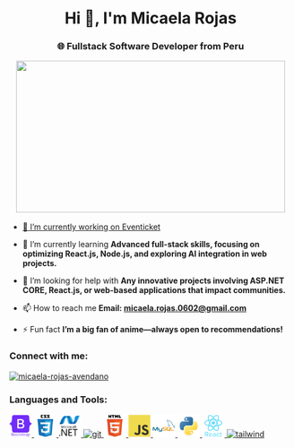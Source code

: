 <h1 align="center">Hi 👋, I'm Micaela Rojas</h1>
<h3 align="center">🌐 Fullstack Software Developer from Peru</h3>

<div align="center">
  <img src="https://giphy.com/embed/Bzzb92NKwUOj0FjQOd" width="480" height="271" style="" frameBorder="0" class="giphy-embed" allowFullScreen></iframe><p><a href="https://giphy.com/gifs/english4it-cat-cool-kitten-Bzzb92NKwUOj0FjQOd" alt="coding gif" width="400" />
</div>

- 🔭 I’m currently working on [Eventicket](https://github.com/4GeeksAcademy/Eventicket)

- 🌱 I’m currently learning **Advanced full-stack skills, focusing on optimizing React.js, Node.js, and exploring AI integration in web projects.**

- 🤝 I’m looking for help with **Any innovative projects involving ASP.NET CORE, React.js, or web-based applications that impact communities.**

- 📫 How to reach me **Email: micaela.rojas.0602@gmail.com**

- ⚡ Fun fact **I’m a big fan of anime—always open to recommendations!**

<h3 align="left">Connect with me:</h3>
<p align="left">
<a href="https://linkedin.com/in/micaela-rojas-avendano" target="blank"><img align="center" src="https://raw.githubusercontent.com/rahuldkjain/github-profile-readme-generator/master/src/images/icons/Social/linked-in-alt.svg" alt="micaela-rojas-avendano" height="30" width="40" /></a>
</p>

<h3 align="left">Languages and Tools:</h3>
<p align="left"> 
  <a href="https://getbootstrap.com" target="_blank" rel="noreferrer"> <img src="https://raw.githubusercontent.com/devicons/devicon/master/icons/bootstrap/bootstrap-plain-wordmark.svg" alt="bootstrap" width="40" height="40"/> </a> 
  <a href="https://www.w3schools.com/css/" target="_blank" rel="noreferrer"> <img src="https://raw.githubusercontent.com/devicons/devicon/master/icons/css3/css3-original-wordmark.svg" alt="css3" width="40" height="40"/> </a> 
  <a href="https://dotnet.microsoft.com/" target="_blank" rel="noreferrer"> <img src="https://raw.githubusercontent.com/devicons/devicon/master/icons/dot-net/dot-net-original-wordmark.svg" alt="dotnet" width="40" height="40"/> </a> 
  <a href="https://git-scm.com/" target="_blank" rel="noreferrer"> <img src="https://www.vectorlogo.zone/logos/git-scm/git-scm-icon.svg" alt="git" width="40" height="40"/> </a> 
  <a href="https://www.w3.org/html/" target="_blank" rel="noreferrer"> <img src="https://raw.githubusercontent.com/devicons/devicon/master/icons/html5/html5-original-wordmark.svg" alt="html5" width="40" height="40"/> </a> 
  <a href="https://developer.mozilla.org/en-US/docs/Web/JavaScript" target="_blank" rel="noreferrer"> <img src="https://raw.githubusercontent.com/devicons/devicon/master/icons/javascript/javascript-original.svg" alt="javascript" width="40" height="40"/> </a> 
  <a href="https://www.mysql.com/" target="_blank" rel="noreferrer"> <img src="https://raw.githubusercontent.com/devicons/devicon/master/icons/mysql/mysql-original-wordmark.svg" alt="mysql" width="40" height="40"/> </a> 
  <a href="https://www.python.org" target="_blank" rel="noreferrer"> <img src="https://raw.githubusercontent.com/devicons/devicon/master/icons/python/python-original.svg" alt="python" width="40" height="40"/> </a> 
  <a href="https://reactjs.org/" target="_blank" rel="noreferrer"> <img src="https://raw.githubusercontent.com/devicons/devicon/master/icons/react/react-original-wordmark.svg" alt="react" width="40" height="40"/> </a> 
  <a href="https://tailwindcss.com/" target="_blank" rel="noreferrer"> <img src="https://www.vectorlogo.zone/logos/tailwindcss/tailwindcss-icon.svg" alt="tailwind" width="40" height="40"/> </a> 
</p>
